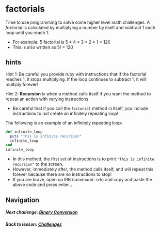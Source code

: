 # factorials
Time to use programming to solve some higher level math challenges. A *factorial* is calculated by multiplying a number by itself and subtract 1 each loop until you reach 1.  
- For example: 5 factorial is 5 * 4 * 3 * 2 * 1 = 120  
- This is also written as 5! = 120

## hints
Hint 1: Be careful you provide ruby with instructions that if the factorial reaches 1, it stops multiplying. If the loop continues to subtract 1, it will multiply forever! 

Hint 2: **Recursion** is when a method calls itself if you want the method to repeat an action with varying instructions. 
- Be careful that if you call the `factorial` method in itself, you include instructions to not create an infinitely repeating loop! 

The following is an example of an infinitely repeating loop:
```ruby
def infinite_loop
  puts "This is infinite recursion"
  infinite_loop
end
infinite_loop
```
- In this method, the first set of instructions is to print `"This is infinite recursion"` to the screen.  
- However, immediately after, the method calls itself, and will repeat this forever because there are no instructions to stop!  
- If you are brave, open up IRB (command: `irb`) and copy and paste the above code and press enter...

## Navigation  
##### Next challenge: [Binary Conversion](https://github.com/Coderdotnew/intro_web_apps_acp/tree/master/04_class/03_challenges/code/02_binary_conversion)  
##### Back to lesson: [Challenges](https://github.com/Coderdotnew/intro_web_apps_acp/tree/master/04_class/03_challenges)   